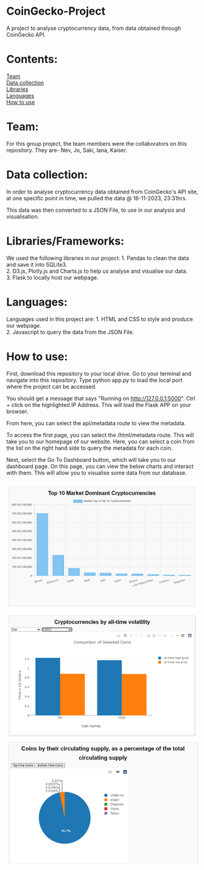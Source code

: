 # CoinGecko-Project
A project to analyse cryptocurrency data, from data obtained through CoinGecko API.

# Contents:

[Team](#team)<br />
[Data collection](#data-collection)<br />
[Libraries](#libraries)<br />
[Languages](#languages)<br />
[How to use](#how-to-use)

# Team:

For this group project, the team members were the collaborators on this repository.
They are- Nev, Jo, Saki, Iana, Kaiser.

# Data collection:

In order to analyse cryptocurrency data obtained from CoinGecko's API site, at one specific point in time,
we pulled the data @ 16-11-2023, 23:31hrs.

This data was then converted to a JSON File, to use in our analysis and visualisation.

# Libraries/Frameworks:

We used the following libraries in our project:
    1. Pandas to clean the data and save it into SQLite3.<br />
    2. D3.js, Plotly.js and Charts.js to help us analyse and visualise our data.<br />
    3. Flask to locally host our webpage.

# Languages:
Languages used in this project are:
    1. HTML and CSS to style and produce our webpage.<br />
    2. Javascript to query the data from the JSON File.<br />

# How to use:

First, download this repository to your local drive.
Go to your terminal and navigate into this repository.
Type python app.py to load the local port where the project can be accessed.

You should get a message that says "Running on http://127.0.0.1:5000".
Ctrl + click on the highlighted IP Address.
This will load the Flask APP on your browser.

From here, you can select the api/metadata route to view the metadata.

To access the first page, you can select the /html/metadata route.
This will take you to our homepage of our website.
Here, you can select a coin from the list on the right hand side to query the metadata for each coin.

Next, select the Go To Dashboard button, which will take you to our dashboard page.
On this page, you can view the below charts and interact with them.
This will allow you to visualise some data from our database.

![This image shows our visualisations](image.png)
![This image shows another one of our visualisations](image-1.png)
![This image shows another one of our visualisations](image-2.png)